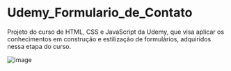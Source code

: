 # Udemy_Formulario_de_Contato
Projeto do curso de HTML, CSS e JavaScript da Udemy, que visa aplicar os conhecimentos em construção e estilização de formulários, adquiridos nessa etapa do curso.

![image](https://github.com/LeonardoSanga/Udemy_Formulario_de_Contato/assets/100099053/e0dcfdcc-d26a-4df8-8c65-a98f11a71311)

